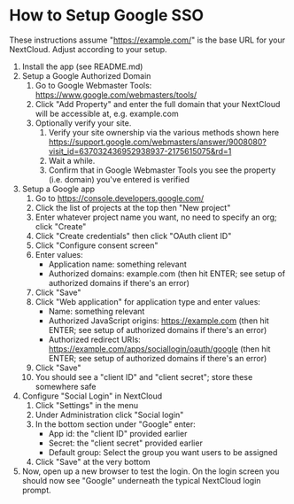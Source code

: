 # How to Setup Google SSO

These instructions assume "https://example.com/" is the base URL for your NextCloud. Adjust according to your setup.

1. Install the app (see README.md)
2. Setup a Google Authorized Domain
    1. Go to Google Webmaster Tools: https://www.google.com/webmasters/tools/
    2. Click "Add Property" and enter the full domain that your NextCloud will be accessible at, e.g. example.com
    3. Optionally verify your site.
        1. Verify your site ownership via the various methods shown here https://support.google.com/webmasters/answer/9008080?visit_id=637032436952938937-2175615075&rd=1
        2. Wait a while.
        3. Confirm that in Google Webmaster Tools you see the property (i.e. domain) you've entered is verified
3. Setup a Google app
    1. Go to https://console.developers.google.com/
    2. Click the list of projects at the top then "New project"
    3. Enter whatever project name you want, no need to specify an org; click "Create"
    4. Click "Create credentials" then click "OAuth client ID"
    5. Click "Configure consent screen"
    6. Enter values:
        * Application name: something relevant
        * Authorized domains: example.com (then hit ENTER; see setup of authorized domains if there's an error)
    7. Click "Save"
    8. Click "Web application" for application type and enter values:
        * Name: something relevant
        * Authorized JavaScript origins: https://example.com (then hit ENTER; see setup of authorized domains if there's an error)
        * Authorized redirect URIs: https://example.com/apps/sociallogin/oauth/google (then hit ENTER; see setup of authorized domains if there's an error)
    9. Click "Save"
    10. You should see a "client ID" and "client secret"; store these somewhere safe
4. Configure "Social Login" in NextCloud
    1. Click "Settings" in the menu
    2. Under Administration click "Social login"
    3. In the bottom section under "Google" enter:
        * App id: the "client ID" provided earlier
        * Secret: the "client secret" provided earlier
        * Default group: Select the group you want users to be assigned
    4. Click "Save" at the very bottom
5. Now, open up a new browser to test the login. On the login screen you should now see "Google" underneath the typical NextCloud login prompt.
